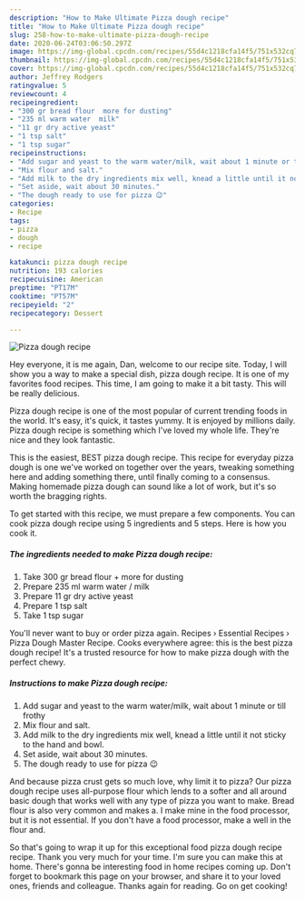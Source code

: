 ```yaml
---
description: "How to Make Ultimate Pizza dough recipe"
title: "How to Make Ultimate Pizza dough recipe"
slug: 258-how-to-make-ultimate-pizza-dough-recipe
date: 2020-06-24T03:06:50.297Z
image: https://img-global.cpcdn.com/recipes/55d4c1218cfa14f5/751x532cq70/pizza-dough-recipe-recipe-main-photo.jpg
thumbnail: https://img-global.cpcdn.com/recipes/55d4c1218cfa14f5/751x532cq70/pizza-dough-recipe-recipe-main-photo.jpg
cover: https://img-global.cpcdn.com/recipes/55d4c1218cfa14f5/751x532cq70/pizza-dough-recipe-recipe-main-photo.jpg
author: Jeffrey Rodgers
ratingvalue: 5
reviewcount: 4
recipeingredient:
- "300 gr bread flour  more for dusting"
- "235 ml warm water  milk"
- "11 gr dry active yeast"
- "1 tsp salt"
- "1 tsp sugar"
recipeinstructions:
- "Add sugar and yeast to the warm water/milk, wait about 1 minute or till frothy"
- "Mix flour and salt."
- "Add milk to the dry ingredients mix well, knead a little until it not sticky to the hand and bowl."
- "Set aside, wait about 30 minutes."
- "The dough ready to use for pizza 😉"
categories:
- Recipe
tags:
- pizza
- dough
- recipe

katakunci: pizza dough recipe 
nutrition: 193 calories
recipecuisine: American
preptime: "PT17M"
cooktime: "PT57M"
recipeyield: "2"
recipecategory: Dessert

---
```



![Pizza dough recipe](https://img-global.cpcdn.com/recipes/55d4c1218cfa14f5/751x532cq70/pizza-dough-recipe-recipe-main-photo.jpg)

Hey everyone, it is me again, Dan, welcome to our recipe site. Today, I will show you a way to make a special dish, pizza dough recipe. It is one of my favorites food recipes. This time, I am going to make it a bit tasty. This will be really delicious.

Pizza dough recipe is one of the most popular of current trending foods in the world. It's easy, it's quick, it tastes yummy. It is enjoyed by millions daily. Pizza dough recipe is something which I've loved my whole life. They're nice and they look fantastic.

This is the easiest, BEST pizza dough recipe. This recipe for everyday pizza dough is one we&#39;ve worked on together over the years, tweaking something here and adding something there, until finally coming to a consensus. Making homemade pizza dough can sound like a lot of work, but it&#39;s so worth the bragging rights.


To get started with this recipe, we must prepare a few components. You can cook pizza dough recipe using 5 ingredients and 5 steps. Here is how you cook it.

<!--inarticleads1-->

##### The ingredients needed to make Pizza dough recipe:

1. Take 300 gr bread flour + more for dusting
1. Prepare 235 ml warm water / milk
1. Prepare 11 gr dry active yeast
1. Prepare 1 tsp salt
1. Take 1 tsp sugar


You&#39;ll never want to buy or order pizza again. Recipes › Essential Recipes › Pizza Dough Master Recipe. Cooks everywhere agree: this is the best pizza dough recipe! It&#39;s a trusted resource for how to make pizza dough with the perfect chewy. 

<!--inarticleads2-->

##### Instructions to make Pizza dough recipe:

1. Add sugar and yeast to the warm water/milk, wait about 1 minute or till frothy
1. Mix flour and salt.
1. Add milk to the dry ingredients mix well, knead a little until it not sticky to the hand and bowl.
1. Set aside, wait about 30 minutes.
1. The dough ready to use for pizza 😉


And because pizza crust gets so much love, why limit it to pizza? Our pizza dough recipe uses all-purpose flour which lends to a softer and all around basic dough that works well with any type of pizza you want to make. Bread flour is also very common and makes a. I make mine in the food processor, but it is not essential. If you don&#39;t have a food processor, make a well in the flour and. 

So that's going to wrap it up for this exceptional food pizza dough recipe recipe. Thank you very much for your time. I'm sure you can make this at home. There's gonna be interesting food in home recipes coming up. Don't forget to bookmark this page on your browser, and share it to your loved ones, friends and colleague. Thanks again for reading. Go on get cooking!
